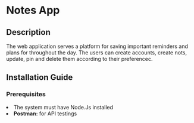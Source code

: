 <h1> Notes App</h1>

<h2>Description</h2>
<p>The web application serves a platform for saving important reminders and plans for throughout the day. The users can create accounts, create nots, update, pin and delete them according to their preferencec.</p>

<h2>Installation Guide</h2>
<h3>Prerequisites</h3>
<li>The system must have Node.Js installed</li>
<li><b>Postman:</b> for API testings</li>
